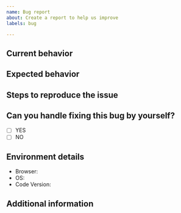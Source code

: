 ```yaml
---
name: Bug report
about: Create a report to help us improve
labels: bug

---
```


## Current behavior
<!--  Describe the current behavior pointing exactly why it's not working as intended. -->


## Expected behavior
<!-- Describe what the desired behavior should be. -->


## Steps to reproduce the issue
<!-- Please provide the steps to reproduce and if possible a *minimal reproducible example* of the problem -->


## Can you handle fixing this bug by yourself?

- [ ] YES
- [ ] NO

## Environment details
<!-- Please provide all the informations required below. -->
- Browser: <!-- Your browser, version -->
- OS: <!-- Your operating system, version -->
- Code Version: <!-- Tag, branch or commit determining which version of code is used -->

## Additional information
<!-- If you think that any additional information would be useful, please provide them here. -->